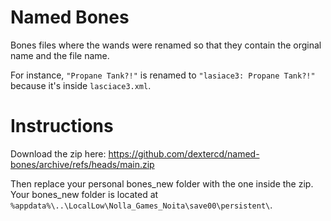 # Named Bones

Bones files where the wands were renamed so that they contain the orginal name and the file name.

For instance, `"Propane Tank?!"` is renamed to `"lasiace3: Propane Tank?!"` because it's inside `lasciace3.xml`.

# Instructions

Download the zip here: https://github.com/dextercd/named-bones/archive/refs/heads/main.zip

Then replace your personal bones_new folder with the one inside the zip.
Your bones_new folder is located at `%appdata%\..\LocalLow\Nolla_Games_Noita\save00\persistent\`.
